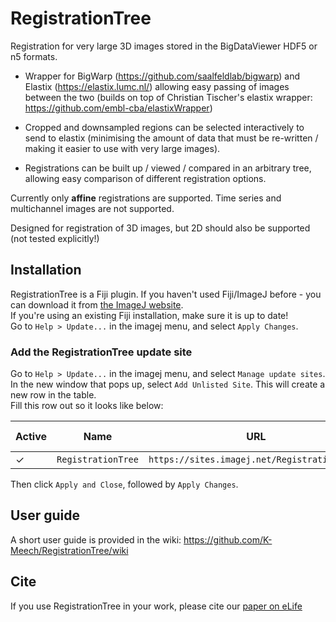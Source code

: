 # RegistrationTree

Registration for very large 3D images stored in the BigDataViewer HDF5 or n5 formats.

- Wrapper for BigWarp (https://github.com/saalfeldlab/bigwarp) and Elastix (https://elastix.lumc.nl/) allowing easy passing of images between the two (builds on top of Christian Tischer's elastix wrapper: https://github.com/embl-cba/elastixWrapper)

- Cropped and downsampled regions can be selected interactively to send to elastix (minimising the amount of data that must be re-written / making it easier to use with very large images).

- Registrations can be built up / viewed / compared in an arbitrary tree, allowing easy comparison of different registration options.

Currently only **affine** registrations are supported.
Time series and multichannel images are not supported.

Designed for registration of 3D images, but 2D should also be supported (not tested explicitly!)

## Installation

RegistrationTree is a Fiji plugin. If you haven't used Fiji/ImageJ before - you can download it from [the ImageJ website](https://imagej.net/Fiji).  
If you're using an existing Fiji installation, make sure it is up to date!  
Go to `Help > Update...` in the imagej menu, and select `Apply Changes`.  

### Add the RegistrationTree update site
Go to `Help > Update...` in the imagej menu, and select `Manage update sites`.  
In the new window that pops up, select `Add Unlisted Site`. This will create a new row in the table.  
Fill this row out so it looks like below:  

| Active | Name          | URL           | Host   | Directory on Host | Description |
| -------| ------------- | ------------- | ------ | ------            | ------      |
| &check;| `RegistrationTree`   | `https://sites.imagej.net/RegistrationTree/` | | |

Then click `Apply and Close`, followed by `Apply Changes`.

## User guide

A short user guide is provided in the wiki:
https://github.com/K-Meech/RegistrationTree/wiki

## Cite

If you use RegistrationTree in your work, please cite our [paper on eLife](https://elifesciences.org/articles/80899)
